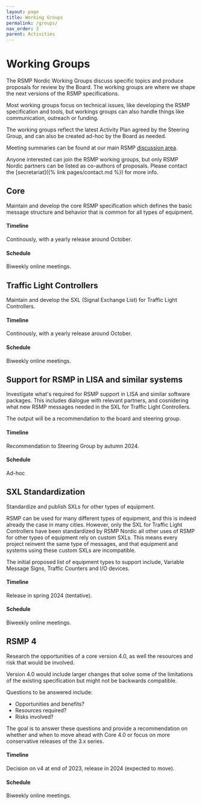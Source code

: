 ```yaml
---
layout: page
title: Working Groups
permalink: /groups/
nav_order: 3
parent: Activities
---
```


# Working Groups
The RSMP Nordic Working Groups discuss specific topics and produce proposals for review by the Board. The working groups are where we shape the next versions of the RSMP specifications.

Most working groups focus on technical issues, like developing the RSMP specification and tools, but workings groups can also handle things like communication, outreach or funding.

The working groups reflect the latest Activity Plan agreed by the Steering Group, and can also be created ad-hoc by the Board as needed.

Meeting summaries can be found at our main RSMP [discussion area](https://github.com/orgs/rsmp-nordic/discussions/categories/working-groups).

Anyone interested can join the RSMP working groups, but only RSMP Nordic partners can be listed as co-authors of proposals. Please contact the [secretariat]({% link pages/contact.md %}) for more info.


## Core
Maintain and develop the core RSMP specification which defines the basic message structure and behavior that is common for all types of equipment.

#### Timeline
Continously, with a yearly release around October.

#### Schedule
Biweekly online meetings.


## Traffic Light Controllers
Maintain and develop the SXL (Signal Exchange List) for Traffic Light Controllers.

#### Timeline
Continously, with a yearly release around October.

#### Schedule
Biweekly online meetings.


## Support for RSMP in LISA and similar systems
Investigate what's required for RSMP support in LISA and similar software packages. This includes dialogue with relevant partners, and cosnidering what new RSMP messages needed in the SXL for Traffic Light Controllers.

The output will be a recommendation to the board and steering group.

#### Timeline
Recommendation to Steering Group by autumn 2024.

#### Schedule
Ad-hoc


## SXL Standardization
Standardize and publish SXLs for other types of equipment.

RSMP can be used for many different types of equipment, and this is indeed already the case in many cities. However, only the SXL for Traffic Light Controllers have been standardized by RSMP Nordic all other uses of RSMP for other types of equipment rely on custom SXLs. This means every project reinvent the same type of messages, and that equipment and systems using these custom SXLs are incompatible.

The initial proposed list of equipment types to support include, Variable Message Signs, Traffic Counters and I/O devices.

#### Timeline
Release in spring 2024 (tentative).

#### Schedule
Biweekly online meetings.


## RSMP 4
Research the opportunities of a core version 4.0, as well the resources and risk that would be involved.

Version 4.0 would include larger changes that solve some of the limitations of the existing specification but might not be backwards compatible.

Questions to be answered include:

-	Opportunities and benefits?
-	Resources required?
-	Risks involved?

The goal is to answer these questions and provide a recommendation on whether and when to move ahead with Core 4.0 or focus on more conservative releases of the 3.x series.

#### Timeline
Decision on v4 at end of 2023, release in 2024 (expected to move).

#### Schedule
Biweekly online meetings.

